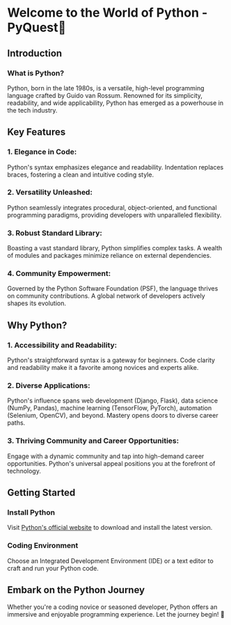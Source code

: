# Welcome to the World of Python - PyQuest🐍

## Introduction

### What is Python?

Python, born in the late 1980s, is a versatile, high-level programming language crafted by Guido van Rossum. Renowned for its simplicity, readability, and wide applicability, Python has emerged as a powerhouse in the tech industry.

## Key Features

### 1. **Elegance in Code:**
   Python's syntax emphasizes elegance and readability. Indentation replaces braces, fostering a clean and intuitive coding style.

### 2. **Versatility Unleashed:**
   Python seamlessly integrates procedural, object-oriented, and functional programming paradigms, providing developers with unparalleled flexibility.

### 3. **Robust Standard Library:**
   Boasting a vast standard library, Python simplifies complex tasks. A wealth of modules and packages minimize reliance on external dependencies.

### 4. **Community Empowerment:**
   Governed by the Python Software Foundation (PSF), the language thrives on community contributions. A global network of developers actively shapes its evolution.

## Why Python?

### 1. **Accessibility and Readability:**
   Python's straightforward syntax is a gateway for beginners. Code clarity and readability make it a favorite among novices and experts alike.

### 2. **Diverse Applications:**
   Python's influence spans web development (Django, Flask), data science (NumPy, Pandas), machine learning (TensorFlow, PyTorch), automation (Selenium, OpenCV), and beyond. Mastery opens doors to diverse career paths.

### 3. **Thriving Community and Career Opportunities:**
   Engage with a dynamic community and tap into high-demand career opportunities. Python's universal appeal positions you at the forefront of technology.

## Getting Started

### Install Python

Visit [Python's official website](https://www.python.org/downloads/) to download and install the latest version.

### Coding Environment

Choose an Integrated Development Environment (IDE) or a text editor to craft and run your Python code.

## Embark on the Python Journey

Whether you're a coding novice or seasoned developer, Python offers an immersive and enjoyable programming experience. Let the journey begin! 🚀
